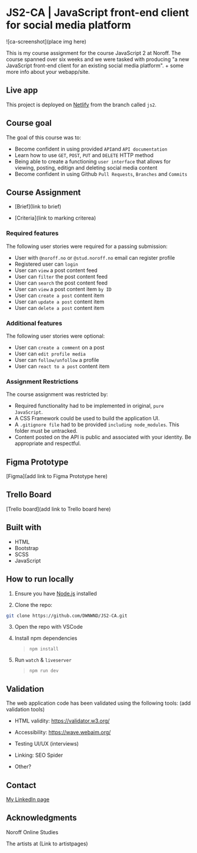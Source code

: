 # JS2-CA | JavaScript front-end client for social media platform

![ca-screenshot](place img here)

This is my course assignment for the course JavaScript 2 at Noroff. The course spanned over six weeks and we were tasked with producing "a new JavaScript front-end client for an existing social media platform". + some more info about your webapp/site.

## Live app

This project is deployed on [Netlify](https://js2-ca-dwnwnd.netlify.app/) from the branch called `js2`.

## Course goal

The goal of this course was to:

- Become confident in using provided `API`and `API documentation`
- Learn how to use `GET`, `POST`, `PUT` and `DELETE` HTTP method
- Being able to create a functioning `user interface` that allows for viewing, posting, editign and deleting social media content
- Become confident in using Github `Pull Requests`, `Branches` and `Commits`

## Course Assignment

- [Brief](link to brief)

- [Criteria](link to marking criterea)

### Required features

The following user stories were required for a passing submission:

- User with `@noroff.no` or `@stud.noroff.no` email can register profile
- Registered user can `login`
- User can `view` a post content feed
- User can `filter` the post content feed
- User can `search` the post content feed
- User can `view` a post content item `by ID`
- User can `create a post` content item
- User can `update a post` content item
- User can `delete a post` content item

### Additional features

The following user stories were optional:

- User can `create a comment` on a post
- User can `edit profile media`
- User can `follow/unfollow` a profile
- User can `react to a post` content item

### Assignment Restrictions

The course assignment was restricted by:

- Required functionality had to be implemented in original, `pure JavaScript`.
- A CSS Framework could be used to build the application UI.
- A `.gitignore file` had to be provided `including node_modules`. This folder must be untracked.
- Content posted on the API is public and associated with your identity. Be appropriate and respectful.

## Figma Prototype

[Figma](add link to Figma Prototype here)

## Trello Board

[Trello board](add link to Trello board here)

## Built with

- HTML
- Bootstrap
- SCSS
- JavaScript

## How to run locally

1. Ensure you have [Node.js](https://nodejs.org/) installed

2. Clone the repo:

```bash
git clone https://github.com/DWNWND/JS2-CA.git
```

3. Open the repo with VSCode

4. Install npm dependencies

   > `npm install`

5. Run `watch` & `liveserver`
   
   > `npm run dev`

## Validation

The web application code has been validated using the following tools:
(add validation tools)

- HTML validity: <https://validator.w3.org/>

- Accessibility: <https://wave.webaim.org/>

- Testing UI/UX (interviews)

- Linking: SEO Spider

- Other?

## Contact

[My LinkedIn page](https://www.linkedin.com/in/thea-oland-b38175139/)

## Acknowledgments

Noroff Online Studies

The artists at (Link to artistpages)
